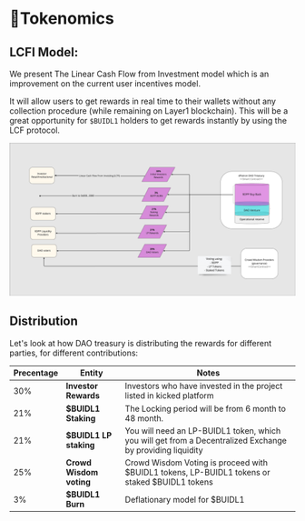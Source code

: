 # 💱Tokenomics

## LCFI Model:

We present The Linear Cash Flow from Investment model which is an improvement on the current user incentives model. 

It will allow users to get rewards in real time to their wallets without any collection procedure (while remaining on Layer1 blockchain). This will be a great opportunity for `$BUIDL1` holders to get rewards instantly by using the LCF protocol. 

![Linear Cash Flow from Investment model](<../../.gitbook/assets/image (6).png>)

## Distribution

Let's look at how DAO treasury is distributing the rewards for different parties, for different contributions: 

| Precentage | Entity                  | Notes                                                                                                  |
| ---------- | ----------------------- | ------------------------------------------------------------------------------------------------------ |
| 30%        | **Investor Rewards**    | Investors who have invested in the project listed in kicked platform                                   |
| 21%        | **$BUIDL1 Staking**     | The Locking period will be from 6 month to 48 month.                                                    |
| 21%        | **$BUIDL1 LP staking**  | You will need an LP-BUIDL1 token, which you will get from a Decentralized Exchange by providing liquidity |
| 25%        | **Crowd Wisdom voting** | Crowd Wisdom Voting is proceed with $BUIDL1 tokens, LP-BUIDL1 tokens or staked $BUIDL1 tokens         |
| 3%         | **$BUIDL1 Burn**    | Deflationary model for  $BUIDL1                       
